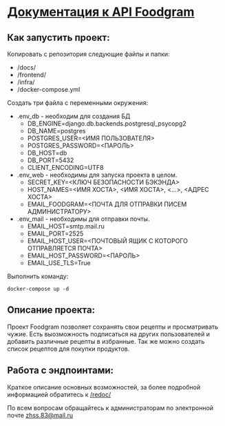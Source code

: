 # [Документация к API Foodgram](http://www.zhss.tk/recipes)

## Как запустить проект:

Копировать с репозитория следующие файлы и папки:
- /docs/
- /frontend/
- /infra/
- /docker-compose.yml

Создать три файла с переменными окружения:

- .env_db - необходим для создания БД
  - DB_ENGINE=django.db.backends.postgresql_psycopg2
  - DB_NAME=postgres
  - POSTGRES_USER=<ИМЯ ПОЛЬЗОВАТЕЛЯ>
  - POSTGRES_PASSWORD=<ПАРОЛЬ>
  - DB_HOST=db
  - DB_PORT=5432
  - CLIENT_ENCODING=UTF8
- .env_web - необходимы для запуска проекта в целом.
  - SECRET_KEY=<КЛЮЧ БЕЗОПАСНОСТИ БЭКЭНДА>
  - HOST_NAMES=<ИМЯ ХОСТА>, <ИМЯ ХОСТА>, <...>, <АДРЕС ХОСТА>
  - EMAIL_FOODGRAM=<ПОЧТА ДЛЯ ОТПРАВКИ ПИСЕМ АДМИНИСТРАТОРУ>
- .env_mail - необходимы для отправки почты.
  - EMAIL_HOST=smtp.mail.ru
  - EMAIL_PORT=2525
  - EMAIL_HOST_USER=<ПОЧТОВЫЙ ЯЩИК С КОТОРОГО ОТПРАВЛЯЕТСЯ ПОЧТА>
  - EMAIL_HOST_PASSWORD=<ПАРОЛЬ>
  - EMAIL_USE_TLS=True

Выполнить команду:
```
docker-compose up -d
```

## Описание проекта:

Проект Foodgram позволяет сохранять свои рецепты и просматривать чужие. Есть
выозможность подписаться на других пользователей и добавить различные рецепты
в избранные. Так же можно создать список рецептов для покупки продуктов.

## Работа с эндпоинтами:

Краткое описание основных возможностей, за более подробной информацией
обратитесь к [/redoc/](http://www.zhss.tk/api/docs/) 

По всем вопросам обращайтесь к администраторам по электронной почте
[zhss.83@mail.ru](mailto:zhss.83@mail.ru)